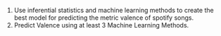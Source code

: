 1) Use inferential statistics and machine learning methods to create the best model for predicting the metric valence of spotify songs.
2) Predict Valence using at least 3 Machine Learning Methods.
